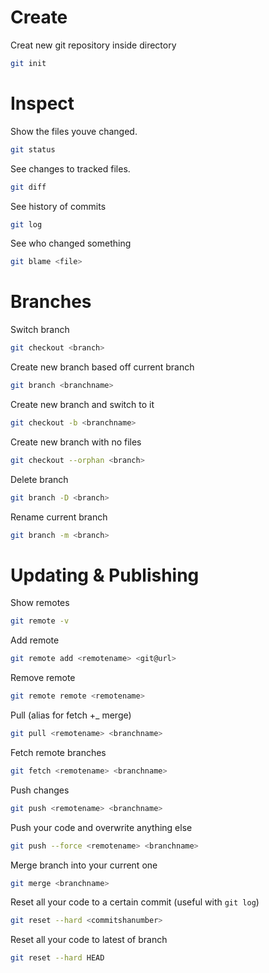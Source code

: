# Create

Creat new git repository inside directory

```bash
git init
```

# Inspect

Show the files youve changed.

```bash
git status
```

See changes to tracked files.

```bash
git diff
```

See history of commits

```bash
git log
```

See who changed something

```bash
git blame <file>
```

# Branches

Switch branch

```bash
git checkout <branch>
```

Create new branch based off current branch

```bash
git branch <branchname>
```

Create new branch and switch to it

```bash
git checkout -b <branchname>
```

Create new branch with no files

```bash
git checkout --orphan <branch>
```

Delete branch

```bash
git branch -D <branch>
```

Rename current branch

```bash
git branch -m <branch>
```

# Updating & Publishing

Show remotes

```bash
git remote -v
```

Add remote 

```bash
git remote add <remotename> <git@url>
```

Remove remote 

```bash
git remote remote <remotename>
```

Pull (alias for fetch +_ merge)

```bash
git pull <remotename> <branchname>
```

Fetch remote branches

```bash
git fetch <remotename> <branchname>
```

Push changes

```bash
git push <remotename> <branchname>
```

Push your code and overwrite anything else

```bash
git push --force <remotename> <branchname>
```

Merge branch into your current one

```bash
git merge <branchname>
```

Reset all your code to a certain commit (useful with `git log`)

```bash
git reset --hard <commitshanumber>
```

Reset all your code to latest of branch

```bash
git reset --hard HEAD
```

